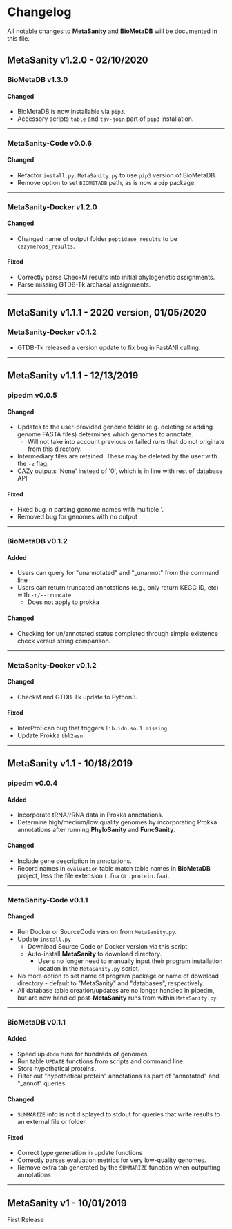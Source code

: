 # Changelog
All notable changes to **MetaSanity** and **BioMetaDB** will be documented in this file.

## MetaSanity v1.2.0 - 02/10/2020

### BioMetaDB v1.3.0
#### Changed
- BioMetaDB is now installable via `pip3`.
- Accessory scripts `table` and `tsv-join` part of `pip3` installation.

---
### MetaSanity-Code v0.0.6
#### Changed
- Refactor `install.py`, `MetaSanity.py` to use `pip3` version of BioMetaDB.
- Remove option to set `BIOMETADB` path, as is now a `pip` package.

---
### MetaSanity-Docker v1.2.0
#### Changed
- Changed name of output folder `peptidase_results` to be `cazymerops_results`.

#### Fixed
- Correctly parse CheckM results into initial phylogenetic assignments.
- Parse missing GTDB-Tk archaeal assignments.

------
## MetaSanity v1.1.1 - 2020 version, 01/05/2020

### MetaSanity-Docker v0.1.2
- GTDB-Tk released a version update to fix bug in FastANI calling.

------
## MetaSanity v1.1.1 - 12/13/2019

### pipedm v0.0.5
#### Changed
- Updates to the user-provided genome folder (e.g. deleting or adding genome FASTA files) determines which genomes to annotate.
    - Will not take into account previous or failed runs that do not originate from this directory.
- Intermediary files are retained. These may be deleted by the user with the `-z` flag.
- CAZy outputs 'None' instead of '0', which is in line with rest of database API
    
#### Fixed
- Fixed bug in parsing genome names with multiple '.'
- Removed bug for genomes with no output

---
### BioMetaDB v0.1.2
#### Added
- Users can query for "unannotated" and "_unannot" from the command line
- Users can return truncated annotations (e.g., only return KEGG ID, etc) with `-r/--truncate`
    - Does not apply to prokka

#### Changed
- Checking for un/annotated status completed through simple existence check versus string comparison.

---
### MetaSanity-Docker v0.1.2
#### Changed
- CheckM and GTDB-Tk update to Python3.

#### Fixed
- InterProScan bug that triggers `lib.idn.so.1 missing`.
- Update Prokka `tbl2asn`.

------
## MetaSanity v1.1 - 10/18/2019

### pipedm v0.0.4
#### Added
- Incorporate tRNA/rRNA data in Prokka annotations.
- Determine high/medium/low quality genomes by incorporating Prokka annotations after running **PhyloSanity** and **FuncSanity**.

#### Changed
- Include gene description in annotations.
- Record names in `evaluation` table match table names in **BioMetaDB** project, less the file extension (`.fna` or `.protein.faa`).

---
### MetaSanity-Code v0.1.1
#### Changed
- Run Docker or SourceCode version from `MetaSanity.py`.
- Update `install.py`
    - Download Source Code or Docker version via this script.
    - Auto-install **MetaSanity** to download directory.
	    - Users no longer need to manually input their program installation location in the `MetaSanity.py` script.
- No more option to set name of program package or name of download directory - default to "MetaSanity" and "databases", respectively.
- All database table creation/updates are no longer handled in pipedm, but are now handled post-**MetaSanity** runs from within `MetaSanity.py`.

---
### BioMetaDB v0.1.1
#### Added
- Speed up `dbdm` runs for hundreds of genomes.
- Run table `UPDATE` functions from scripts and command line.
- Store hypothetical proteins.
- Filter out "hypothetical protein" annotations as part of "annotated" and "_annot" queries.

#### Changed
- `SUMMARIZE` info is not displayed to stdout for queries that write results to an external file or folder.

#### Fixed
- Correct type generation in update functions
- Correctly parses evaluation metrics for very low-quality genomes.
- Remove extra tab generated by the `SUMMARIZE` function when outputting annotations

------
## MetaSanity v1 - 10/01/2019
First Release
